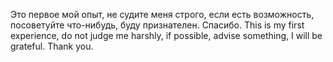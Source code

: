 Это первое мой опыт, не судите меня строго, если есть возможность, посоветуйте что-нибудь, буду признателен. Спасибо.
This is my first experience, do not judge me harshly, if possible, advise something, I will be grateful. Thank you.
